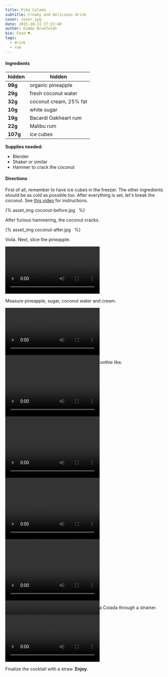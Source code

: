 ```yaml
---
title: Piña Colada
subtitle: Creamy and delicious drink
cover: cover.jpg
date: 2015-10-11 17:21:40
author: Kimmo Brunfeldt
bio: Food ♥.
tags:
  - drink
  - rum
---
```


#### Ingredients

hidden   | hidden
-------- | ----------------------
**98g**  | organic pineapple
**29g**  | fresh coconut water
**32g**  | coconut cream, 25% fat
**10g**  | white sugar
**19g**  | Bacardi Oakheart rum
**22g**  | Malibu rum
**107g** | ice cubes

**Supplies needed:**

* Blender
* Shaker or similar
* Hammer to crack the coconut

#### Directions

First of all, remember to have ice cubes in the freezer. The other ingredients
should be as cold as possible too.
After everything is set, let's break the coconut. See [this video](https://www.youtube.com/watch?v=oFDePsAqxnI) for instructions.

{% asset_img coconut-before.jpg &nbsp; %}

After furious hammering, the coconut cracks.

{% asset_img coconut-after.jpg &nbsp; %}

Voila. Next, slice the pineapple.

<video loop>
  <source src="slice-pineapple.mp4" type="video/mp4" />
</video>

Measure pineapple, sugar, coconut water and cream.

<div style="height: 150px;" class="row row-even">
  <video loop>
    <source src="measure-coconut-water.mp4" type="video/mp4" />
  </video>
  <video loop>
    <source src="measure-sugar.mp4" type="video/mp4" />
  </video>
  <video loop>
    <source src="measure-coconut-cream.mp4" type="video/mp4" />
  </video>
  <video loop>
    <source src="measure-pineapple.mp4" type="video/mp4" />
  </video>
</div>

Blend them together. The result should be smoothie like.

<div style="height: 150px;" class="row row-even">
  <video loop>
    <source src="add-pineapples.mp4" type="video/mp4" />
  </video>
  <video loop>
    <source src="add-coconut-cream.mp4" type="video/mp4" />
  </video>
  <video loop>
    <source src="blend.mp4" type="video/mp4" />
  </video>
</div>

Measure Bacardi and Malibu.

<div style="height: 150px;" class="row row-even">
  <video loop>
    <source src="measure-malibu.mp4" type="video/mp4" />
  </video>
  <video loop>
    <source src="measure-bacardi.mp4" type="video/mp4" />
  </video>
</div>

Mix everything together.

<div style="height: 150px;" class="row row-even">
  <video loop>
    <source src="add-bacardi.mp4" type="video/mp4" />
  </video>
  <video loop>
    <source src="add-malibu.mp4" type="video/mp4" />
  </video>
  <video loop>
    <source src="add-shake.mp4" type="video/mp4" />
  </video>
</div>

Shake well.

<video loop>
  <source src="shake-all.mp4" type="video/mp4" />
</video>


Add ice cubes into the glass and pour the Piña Colada through a strainer.

<video loop>
  <source src="pour.mp4" type="video/mp4" />
</video>

Finalize the cocktail with a straw. **Enjoy.**
